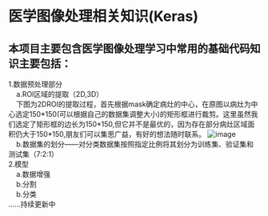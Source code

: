 # 医学图像处理相关知识(Keras)
## 本项目主要包含医学图像处理学习中常用的基础代码知识主要包括：
1.数据预处理部分  
&nbsp;&nbsp;&nbsp;&nbsp;a.ROI区域的提取（2D,3D）  
&nbsp;&nbsp;&nbsp;&nbsp;下图为2DROI的提取过程，首先根据mask确定病灶的中心，在原图以病灶为中心选定150\*150(可以根据自己的数据集调整大小)的矩形框进行裁剪。这里虽然我们选定了矩形框的边长为150\*150,但它并不是最优的，因为存在部分病灶区域面积仍大于150\*150,朋友们可以集思广益，有好的想法随时联系。
![image](https://user-images.githubusercontent.com/61354006/125883143-5d1c0922-b897-4047-a668-7b5d35abd0ec.png)  
&nbsp;&nbsp;&nbsp;&nbsp;b.数据集的划分——对分类数据集按照指定比例将其划分为训练集、验证集和测试集（7:2:1）  
2.模型  
&nbsp;&nbsp;&nbsp;&nbsp;a.数据增强  
&nbsp;&nbsp;&nbsp;&nbsp;b.分割  
&nbsp;&nbsp;&nbsp;&nbsp;b.分类  
......持续更新中  
